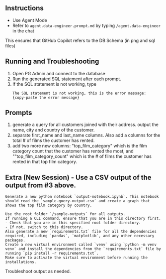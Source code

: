## Instructions
- Use Agent Mode
- Refer to `agent.data-engineer.prompt.md` by typing `/agent.data-engineer` in the chat

This ensures that GitHub Copilot refers to the DB Schema (in png and sql files)

## Running and Troubleshooting
1. Open PG Admin and connect to the database
2. Run the generated SQL statement after each prompt.
3. If the SQL statement is not working, type
    ```
    The SQL statement is not working, this is the error message:
    {copy-paste the error message}
    ```

## Prompts
1. generate a query for all customers joined with their address. output the name, city and country of the customer.
2. separate first_name and last_name columns. Also add a columns for the total # of films the customer has rented.
3. add two more new columns: "top_film_category" which is the film category count that the customer has rented the most, and ""top_film_category_count" which is the # of films the customer has rented in that top film category.

## Extra (New Session) - Use a CSV output of the output from #3 above.
```
Generate a new python notebook `output-notebook.ipynb`. This notebook should read the `sample-query-output.csv` and create a graph that shows the top film category by country.

Use the root folder `/sample-outputs` for all outputs.
If running a CLI command, ensure that you are in this directory first.
- Check that you are in this specified root folder directory.
- If not, switch to this directory.
Also generate a new `requirements.txt` file for all the dependencies required, including `pandas`, `matplotlib`, and any other necessary packages.
Create a new virtual environment called `venv` using `python -m venv venv` and install the dependencies from the `requirements.txt` file by running `pip install -r requirements.txt`.
Make sure to activate the virtual environment before running the installations.
```

Troubleshoot output as needed.